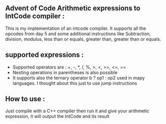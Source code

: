 ## Advent of Code Arithmetic expressions to IntCode compiler :
This is my implementation of an intcode compiler. It supports all the opcodes from day 5 and some additional instructions like Subtraction, division, modulus, less than or equals, greater than, greater than or equals.

## supported expressions :
- Supported operators are : +, -, *, /, %, >, <, >=, <=, ==
- Nesting operations in parentheses is also possible
- It supports also the ternary operator b ? op1 : op2 used in mapy languages. I thought about this just to use jump instructions 

## How to use :
Just compile with a C++ compiler 
then run it and give your arithmetic expression, it will output the IntCode and its result
